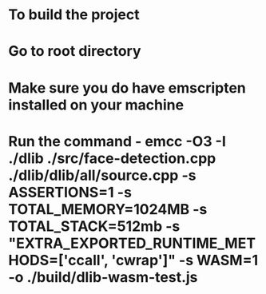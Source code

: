 # To build the project 
# Go to root directory 
# Make sure you do have emscripten installed on your machine
# Run the command - emcc -O3 -I ./dlib ./src/face-detection.cpp ./dlib/dlib/all/source.cpp -s ASSERTIONS=1 -s TOTAL_MEMORY=1024MB -s TOTAL_STACK=512mb -s "EXTRA_EXPORTED_RUNTIME_METHODS=['ccall', 'cwrap']" -s WASM=1 -o ./build/dlib-wasm-test.js
